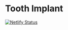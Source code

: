 # Tooth Implant

[![Netlify Status](https://api.netlify.com/api/v1/badges/487763ce-05d4-4084-b045-86a2e91e4f2d/deploy-status)](https://app.netlify.com/sites/toothimplants/deploys)
